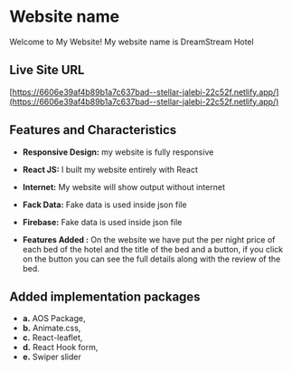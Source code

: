 # Website name 
Welcome to My Website! My website name is DreamStream Hotel

## Live Site URL
[https://6606e39af4b89b1a7c637bad--stellar-jalebi-22c52f.netlify.app/](https://6606e39af4b89b1a7c637bad--stellar-jalebi-22c52f.netlify.app/)


## Features and Characteristics

- **Responsive Design:** my website is fully responsive
  
- **React JS:** I built my website entirely with React
  
- **Internet:** My website will show output without internet
  
- **Fack Data:** Fake data is used inside json file

- **Firebase:** Fake data is used inside json file
  
- **Features Added :** On the website we have put the per night price of each bed of the hotel and the title of the bed and a button, if you click on the button you can see the full details along with the review of the bed.


## Added implementation packages

- **a.** AOS Package,
- **b.** Animate.css,
- **c.** React-leaflet,
- **d.** React Hook form,
- **e.** Swiper slider
